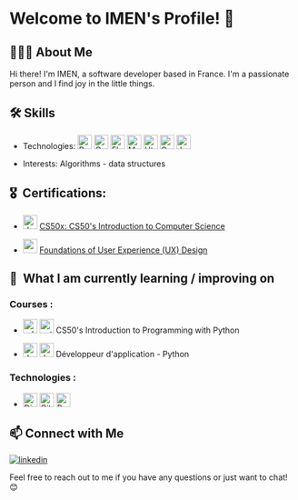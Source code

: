 # Welcome to IMEN's Profile! 👋

## 👩🏻‍💻 About Me

Hi there! I'm IMEN, a software developer based in France. I'm a passionate person and I find joy in the little things.

## 🛠 Skills

- Technologies: <img src="https://img.shields.io/badge/Python-282C34?logo=python&logoColor=blue" alt="Python logo" title="Python" height="25" /> <img src="https://img.shields.io/badge/-282C34?logo=c&logoColor=blue" alt="C logo" title="" height="25" /> <img src="https://img.shields.io/badge/Flask-282C34?logo=flask&logoColor=black" alt="Flask logo" title="Flask" height="25" />
  <img src="https://img.shields.io/badge/Mysql-282C34?logo=Mysql&logoColor=blue" alt="Mysql logo" title="Mysql" height="25" />   <img src="https://img.shields.io/badge/Html5-282C34?logo=Html5&logoColor=orqnge" alt="Html5 logo" title="Html5" height="25" />
  <img src="https://img.shields.io/badge/CSS3-282C34?logo=css3&logoColor=blue" alt="Css3 logo" title="Css3" height="25" /> <img src="https://img.shields.io/badge/JavaScript-282C34?logo=javascript&logoColor=F7DF1E" alt="JavaScript logo" title="JavaScript" height="25" />

- Interests: Algorithms - data structures

## 🎖️  Certifications:

- <img src="https://cs50.gallerycdn.vsassets.io/extensions/cs50/ddb50/1.1.2/1691002683906/Microsoft.VisualStudio.Services.Icons.Default" alt="duck logo" title="duck" height="25" /> [CS50x: CS50's Introduction to Computer Science](https://courses.edx.org/certificates/5680e4345ce9468cb59986a7b50e0f9c)

- <img src="https://upload.wikimedia.org/wikipedia/commons/thumb/c/c1/Google_%22G%22_logo.svg/2048px-Google_%22G%22_logo.svg.png" alt="google" title="google" height="25" /> [Foundations of User Experience (UX) Design
](https://coursera.org/share/c694bde9ad872ccf482be23bb5b49faf)

## 📖  What I am currently learning / improving on
   
   ###  Courses :
   * <img src="https://www.edx.org/trademarks/edx-logo-registered-elm.png" alt="edx logo" title="edx" height="25" /> <img src="https://user-images.githubusercontent.com/25181517/183423507-c056a6f9-1ba8-4312-a350-19bcbc5a8697.png" alt="python logo" title="python" height="25" />
 CS50's Introduction to Programming with Python

- <img src="https://upload.wikimedia.org/wikipedia/fr/0/0d/Logo_OpenClassrooms.png?20210604083359" alt="duck logo" title="python" height="25" />  <img src="https://user-images.githubusercontent.com/25181517/183423507-c056a6f9-1ba8-4312-a350-19bcbc5a8697.png" alt="duck logo" title="python" height="25" /> Développeur d'application - Python

### Technologies :

  * <img src="https://img.shields.io/badge/Django-282C34?logo=django&logoColor=green" alt="Django logo" title="Django" height="25" /> <img src="https://img.shields.io/badge/Git-282C34?logo=Git&logoColor=red" alt="Git logo" title="Git" height="25" /> <img src="https://img.shields.io/badge/Postgresql-282C34?logo=Postgresql&logoColor=blue" alt="Postgresql logo" title="Postgresql" height="25" />


## 📫 Connect with Me

[<img alt=linkedin src="https://img.shields.io/static/v1?message=LinkedIn&logo=linkedin&label=&color=0077B5&logoColor=white&labelColor=&style=for-the-badge">](https://www.linkedin.com/in/imenbr/)


Feel free to reach out to me if you have any questions or just want to chat! 😊
